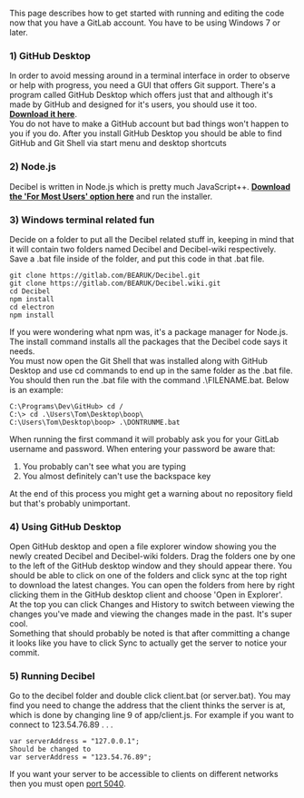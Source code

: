 This page describes how to get started with running and editing the code now that you have a GitLab account. You have to be using Windows 7 or later.
### 1) GitHub Desktop
In order to avoid messing around in a terminal interface in order to observe or help with progress, you need a GUI that offers Git support. There's a program called GitHub Desktop which offers just that and although it's made by GitHub and designed for it's users, you should use it too. **[Download it here](https://desktop.github.com/)**.  
You do not have to make a GitHub account but bad things won't happen to you if you do. After you install GitHub Desktop you should be able to find GitHub and Git Shell via start menu and desktop shortcuts
### 2) Node.js
Decibel is written in Node.js which is pretty much JavaScript++. **[Download the 'For Most Users' option here](https://nodejs.org/en/)** and run the installer.
### 3) Windows terminal related fun
Decide on a folder to put all the Decibel related stuff in, keeping in mind that it will contain two folders named Decibel and Decibel-wiki respectively. Save a .bat file inside of the folder, and put this code in that .bat file.

```
git clone https://gitlab.com/BEARUK/Decibel.git
git clone https://gitlab.com/BEARUK/Decibel.wiki.git
cd Decibel
npm install
cd electron
npm install
```
If you were wondering what npm was, it's a package manager for Node.js. The install command installs all the packages that the Decibel code says it needs.  
You must now open the Git Shell that was installed along with GitHub Desktop and use cd commands to end up in the same folder as the .bat file. You should then run the .bat file with the command .\FILENAME.bat. Below is an example:
```
C:\Programs\Dev\GitHub> cd /
C:\> cd .\Users\Tom\Desktop\boop\
C:\Users\Tom\Desktop\boop> .\DONTRUNME.bat
```
When running the first command it will probably ask you for your GitLab username and password. When entering your password be aware that:

1.  You probably can't see what you are typing
2.  You almost definitely can't use the backspace key

At the end of this process you might get a warning about no repository field but that's probably unimportant.
### 4) Using GitHub Desktop
Open GitHub desktop and open a file explorer window showing you the newly created Decibel and Decibel-wiki folders. Drag the folders one by one to the left of the GitHub desktop window and they should appear there. You should be able to click on one of the folders and click sync at the top right to download the latest changes. You can open the folders from here by right clicking them in the GitHub desktop client and choose 'Open in Explorer'.  
At the top you can click Changes and History to switch between viewing the changes you've made and viewing the changes made in the past. It's super cool.  
Something that should probably be noted is that after committing a change it looks like you have to click Sync to actually get the server to notice your commit.
### 5) Running Decibel
Go to the decibel folder and double click client.bat (or server.bat). You may find you need to change the address that the client thinks the server is at, which is done by changing line 9 of app/client.js. For example if you want to connect to 123.54.76.89 . . .
```
var serverAddress = "127.0.0.1";
Should be changed to
var serverAddress = "123.54.76.89";
```
If you want your server to be accessible to clients on different networks then you must open [port 5040](https://portforward.com/).
